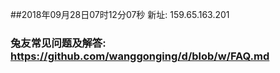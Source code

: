 ##2018年09月28日07时12分07秒 新址: 159.65.163.201
### 兔友常见问题及解答: https://github.com/wanggonging/d/blob/w/FAQ.md
